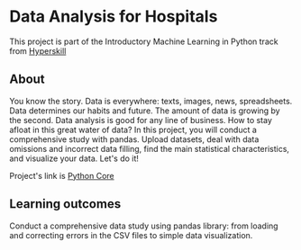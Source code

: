 # Data Analysis for Hospitals

This project is part of the Introductory Machine Learning in Python track from [Hyperskill](https://www.hyperskill.org)

## About
You know the story. Data is everywhere: texts, images, news, spreadsheets. Data determines our habits and future. The amount of data is growing by the second. Data analysis is good for any line of business. How to stay afloat in this great water of data? In this project, you will conduct a comprehensive study with pandas. Upload datasets, deal with data omissions and incorrect data filling, find the main statistical characteristics, and visualize your data. Let's do it!

Project's link is [Python Core](https://www.hyperskill.org/projects/152)

## Learning outcomes
Conduct a comprehensive data study using pandas library: from loading and correcting errors in the CSV files to simple data visualization.